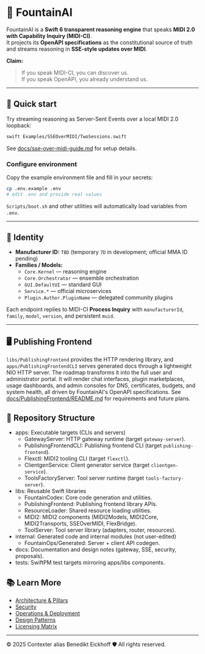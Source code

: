 # 🌊 FountainAI

FountainAI is a **Swift 6 transparent reasoning engine** that speaks **MIDI 2.0 with Capability Inquiry (MIDI-CI)**.  
It projects its **OpenAPI specifications** as the constitutional source of truth and streams reasoning in **SSE-style updates over MIDI**.

**Claim:**  
> If you speak MIDI-CI, you can discover us.  
> If you speak OpenAPI, you already understand us.  

---

## 🚀 Quick start

Try streaming reasoning as Server-Sent Events over a local MIDI 2.0 loopback:

```bash
swift Examples/SSEOverMIDI/TwoSessions.swift
```

See [docs/sse-over-midi-guide.md](docs/sse-over-midi-guide.md) for setup details.

### Configure environment

Copy the example environment file and fill in your secrets:

```bash
cp .env.example .env
# edit .env and provide real values
```

`Scripts/boot.sh` and other utilities will automatically load variables from `.env`.

---

## 🎹 Identity

- **Manufacturer ID:** `TBD` (temporary `7D` in development; official MMA ID pending)  
- **Families / Models:**  
  - `Core.Kernel` — reasoning engine  
  - `Core.Orchestrator` — ensemble orchestration  
  - `GUI.DefaultUI` — standard GUI  
  - `Service.*` — official microservices  
  - `Plugin.Author.PluginName` — delegated community plugins  

Each endpoint replies to MIDI-CI **Process Inquiry** with `manufacturerId`, `family`, `model`, `version`, and persistent `muid`.

---

## 🖥️ Publishing Frontend

`libs/PublishingFrontend` provides the HTTP rendering library, and `apps/PublishingFrontendCLI` serves generated docs through a lightweight NIO HTTP server. The roadmap transforms it into the full user and administrator portal. It will render chat interfaces, plugin marketplaces, usage dashboards, and admin consoles for DNS, certificates, budgets, and system health, all driven by FountainAI's OpenAPI specifications. See [docs/PublishingFrontend/README.md](docs/PublishingFrontend/README.md) for requirements and future plans.

## 📁 Repository Structure

- apps: Executable targets (CLIs and servers)
  - GatewayServer: HTTP gateway runtime (target `gateway-server`).
  - PublishingFrontendCLI: Publishing frontend CLI (target `publishing-frontend`).
  - Flexctl: MIDI2 tooling CLI (target `flexctl`).
  - ClientgenService: Client generator service (target `clientgen-service`).
  - ToolsFactoryServer: Tool server runtime (target `tools-factory-server`).
- libs: Reusable Swift libraries
  - FountainCodex: Core code generation and utilities.
  - PublishingFrontend: Publishing frontend library APIs.
  - ResourceLoader: Shared resource loading utilities.
  - MIDI2: MIDI2 components (MIDI2Models, MIDI2Core, MIDI2Transports, SSEOverMIDI, FlexBridge).
  - ToolServer: Tool server library (adapters, router, resources).
- internal: Generated code and internal modules (not user-edited)
  - FountainOps/Generated: Server + client API codegen.
- docs: Documentation and design notes (gateway, SSE, security, proposals).
- tests: SwiftPM test targets mirroring apps/libs components.

## 📚 Learn More

- [Architecture & Pillars](docs/architecture.md)  
- [Security](docs/security/README.md)  
- [Operations & Deployment](platform/FountainAILauncher/README.md)
- [Design Patterns](docs/design-patterns.md)  
- [Licensing Matrix](docs/licensing-matrix.md)  

---
© 2025 Contexter alias Benedikt Eickhoff 🛡️ All rights reserved.
